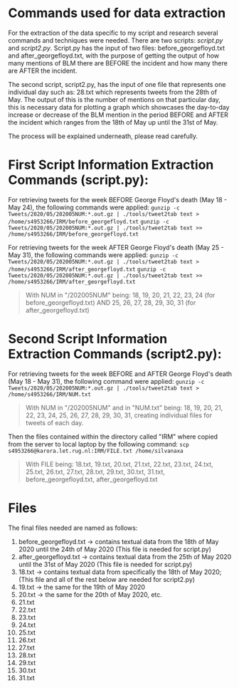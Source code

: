 # Commands used for data extraction
For the extraction of the data specific to my script and research several commands and techniques were needed.
There are two scripts: *script.py* and *script2.py*. Script.py has the input of two files: before_georgefloyd.txt and after_georgefloyd.txt, with the purpose of getting the output of how many mentions of BLM there are BEFORE the incident and how many there are AFTER the incident.

The second script, script2.py, has the input of one file that represents one individual day such as: 28.txt which represents tweets from the 28th of May. The output of this is the number of mentions on that particular day, this is necessary data for plotting a graph which showcases the day-to-day increase or decrease of the BLM mention in the period BEFORE and AFTER the incident which ranges from the 18th of May up until the 31st of May.

The process will be explained underneath, please read carefully. 

# First Script Information Extraction Commands (script.py):
For retrieving tweets for the week BEFORE George Floyd's death (May 18 - May 24), the following commands were applied:
```gunzip -c Tweets/2020/05/202005NUM:*.out.gz | ./tools/tweet2tab text > /home/s4953266/IRM/before_georgefloyd.txt```
```gunzip -c Tweets/2020/05/202005NUM:*.out.gz | ./tools/tweet2tab text >> /home/s4953266/IRM/before_georgefloyd.txt```

For retrieving tweets for the week AFTER George Floyd's death (May 25 - May 31), the following commands were applied:
```gunzip -c Tweets/2020/05/202005NUM:*.out.gz | ./tools/tweet2tab text > /home/s4953266/IRM/after_georgefloyd.txt```
```gunzip -c Tweets/2020/05/202005NUM:*.out.gz | ./tools/tweet2tab text >> /home/s4953266/IRM/after_georgefloyd.txt```

> With NUM in "/202005NUM" being: 18, 19, 20, 21, 22, 23, 24 (for before_georgefloyd.txt) AND 25, 26, 27, 28, 29, 30, 31 (for after_georgefloyd.txt)

# Second Script Information Extraction Commands (script2.py):
For retrieving tweets for the week BEFORE and AFTER George Floyd's death (May 18 - May 31), the following command were applied:
```gunzip -c Tweets/2020/05/202005NUM:*.out.gz | ./tools/tweet2tab text > /home/s4953266/IRM/NUM.txt```
> With NUM in "/202005NUM" and in "NUM.txt" being: 18, 19, 20, 21, 22, 23, 24, 25, 26, 27, 28, 29, 30, 31, creating individual files for tweets of each day.

Then the files contained within the directory called "IRM" where copied from the server to local laptop by the following command:
```scp s4953266@karora.let.rug.nl:IRM/FILE.txt /home/silvanaxa```

> With FILE being: 18.txt, 19.txt, 20.txt, 21.txt, 22.txt, 23.txt, 24.txt, 25.txt, 26.txt, 27.txt, 28.txt, 29.txt, 30.txt, 31.txt, before_georgefloyd.txt, after_georgefloyd.txt

# Files
The final files needed are named as follows:
1. before_georgefloyd.txt -> contains textual data from the 18th of May 2020 until the 24th of May 2020 (This file is needed for script.py)
2. after_georgefloyd.txt -> contains textual data from the 25th of May 2020 until the 31st of May 2020 (This file is needed for script.py)
3. 18.txt -> contains textual data from specifically the 18th of May 2020; (This file and all of the rest below are needed for script2.py)
4. 19.txt -> the same for the 19th of May 2020
5. 20.txt -> the same for the 20th of May 2020, etc.
6. 21.txt 
7. 22.txt 
8. 23.txt 
9. 24.txt 
10. 25.txt
11. 26.txt 
12. 27.txt 
13. 28.txt 
14. 29.txt 
15. 30.txt 
16. 31.txt
